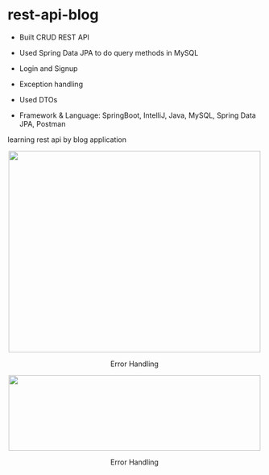 # rest-api-blog

- Built CRUD REST API

- Used Spring Data JPA to do query methods in MySQL

- Login and Signup

- Exception handling

- Used DTOs

- Framework & Language: SpringBoot, IntelliJ, Java, MySQL, Spring Data JPA, Postman


learning rest api by blog application

<div align=center><img src="https://user-images.githubusercontent.com/33627638/201330843-3343b08a-16a7-475f-bf5e-3481aa856865.png" width="500" height="400" /></div>
<p align="center">Error Handling </p>

<div align=center><img src="https://user-images.githubusercontent.com/33627638/201330878-48147ec3-90f5-476f-9b16-4cab5af97e73.png" width="500" height="150" /></div>
<p align="center">Error Handling </p>
